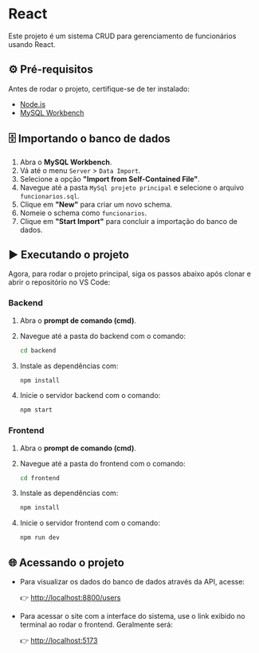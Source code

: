 # React

Este projeto é um sistema CRUD para gerenciamento de funcionários usando React.

## ⚙️ Pré-requisitos

Antes de rodar o projeto, certifique-se de ter instalado:

- [Node.js](https://nodejs.org/)
- [MySQL Workbench](https://www.mysql.com/products/workbench/)

## 🗄️ Importando o banco de dados

1. Abra o **MySQL Workbench**.
2. Vá até o menu `Server` > `Data Import`.
3. Selecione a opção **"Import from Self-Contained File"**.
4. Navegue até a pasta `MySql projeto principal` e selecione o arquivo `funcionarios.sql`.
5. Clique em **"New"** para criar um novo schema.
6. Nomeie o schema como `funcionarios`.
7. Clique em **"Start Import"** para concluir a importação do banco de dados.

## ▶️ Executando o projeto

Agora, para rodar o projeto principal, siga os passos abaixo após clonar e abrir o repositório no VS Code:

###  Backend

1. Abra o **prompt de comando (cmd)**.
2. Navegue até a pasta do backend com o comando:

   ```bash
   cd backend
3. Instale as dependências com:
   ```bash
   npm install
4. Inicie o servidor backend com o comando:
   ```bash
   npm start
###  Frontend

1. Abra o **prompt de comando (cmd)**.
2. Navegue até a pasta do frontend com o comando:

   ```bash
   cd frontend
3. Instale as dependências com:
   ```bash
   npm install
4. Inicie o servidor frontend com o comando:
   ```bash
   npm run dev

## 🌐 Acessando o projeto

- Para visualizar os dados do banco de dados através da API, acesse:

  👉 [http://localhost:8800/users](http://localhost:8800/users)

- Para acessar o site com a interface do sistema, use o link exibido no terminal ao rodar o frontend. Geralmente será:

  👉 [http://localhost:5173](http://localhost:5173)












   
